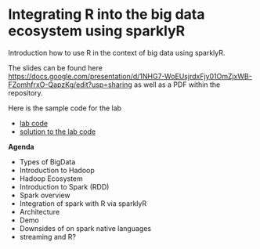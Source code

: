# Integrating R into the big data ecosystem using sparklyR

Introduction how to use R in the context of big data using sparklyR.

The slides can be found here https://docs.google.com/presentation/d/1NHG7-WoEUsjrdxFjy01OmZjxWB-FZomhfrxO-QapzKg/edit?usp=sharing as well as a PDF within the repository.

Here is the sample code for the lab
- [lab code](r_bigData_integration_lab_questions.Rmd)
- [solution to the lab code](r_bigData_integration_lab.Rmd)

**Agenda**
- Types of BigData
- Introduction to Hadoop
- Hadoop Ecosystem
- Introduction to Spark (RDD)
- Spark overview
- Integration of spark with R via sparklyR
- Architecture
- Demo
- Downsides of on spark native languages
- streaming and R?
